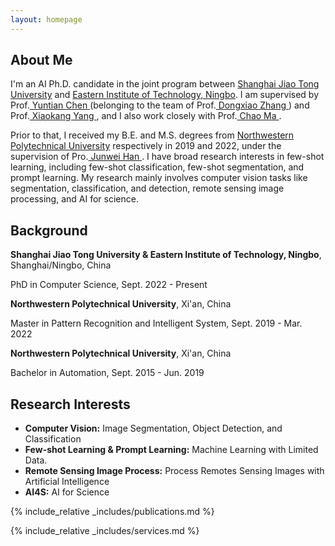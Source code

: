 ```yaml
---
layout: homepage
---
```


## About Me

I'm an AI Ph.D. candidate in the joint program between <a href="https://www.sjtu.edu.cn/" target="_blank"> Shanghai Jiao Tong University</a> and <a href="https://www.eitech.edu.cn/" target="_blank"> Eastern Institute of Technology, Ningbo</a>. I am supervised by  Prof.<a href="https://www.eias.ac.cn/?tid=31&p=teacher" target="_blank"> Yuntian Chen </a> (belonging to the team of Prof.<a href="https://www.eias.ac.cn/?tid=63&p=teacher" target="_blank"> Dongxiao Zhang </a>) and Prof.<a href="https://scholar.google.com/citations?user=yDEavdMAAAAJ&hl=zh-CN" target="_blank"> Xiaokang Yang </a>, and I also work closely with  Prof.<a href="https://vision.sjtu.edu.cn/" target="_blank"> Chao Ma </a>.

Prior to that, I  received my B.E. and M.S. degrees from <a href="https://www.nwpu.edu.cn/" target="_blank"> Northwestern Polytechnical University</a> respectively in 2019 and 2022, under the supervision of Pro.<a href="https://scholar.google.ae/citations?user=xrqsoesAAAAJ&hl=zh-CN" target="_blank"> Junwei Han </a>.  I have broad research interests in few-shot learning, including few-shot classification, few-shot segmentation, and prompt learning.  My research mainly involves computer vision tasks like segmentation, classification, and detection, remote sensing image processing, and AI for science.  

## Background
**Shanghai Jiao Tong University & Eastern Institute of Technology, Ningbo**, Shanghai/Ningbo, China

PhD in Computer Science, Sept. 2022 - Present

**Northwestern Polytechnical University**, Xi'an, China

Master in Pattern Recognition and Intelligent System, Sept. 2019 - Mar. 2022

**Northwestern Polytechnical University**, Xi'an, China

Bachelor in Automation, Sept. 2015 - Jun. 2019

## Research Interests
- **Computer Vision:** Image Segmentation, Object Detection, and Classification
- **Few-shot Learning & Prompt Learning:** Machine Learning with Limited Data.
- **Remote Sensing Image Process:** Process Remotes Sensing Images with Artificial Intelligence
- **AI4S:** AI for Science




{% include_relative _includes/publications.md %} 

{% include_relative _includes/services.md %}


